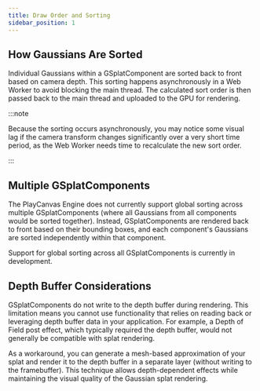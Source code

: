 ```yaml
---
title: Draw Order and Sorting
sidebar_position: 1
---
```


## How Gaussians Are Sorted

Individual Gaussians within a GSplatComponent are sorted back to front based on camera depth. This sorting happens asynchronously in a Web Worker to avoid blocking the main thread. The calculated sort order is then passed back to the main thread and uploaded to the GPU for rendering.

:::note

Because the sorting occurs asynchronously, you may notice some visual lag if the camera transform changes significantly over a very short time period, as the Web Worker needs time to recalculate the new sort order.

:::

## Multiple GSplatComponents

The PlayCanvas Engine does not currently support global sorting across multiple GSplatComponents (where all Gaussians from all components would be sorted together). Instead, GSplatComponents are rendered back to front based on their bounding boxes, and each component's Gaussians are sorted independently within that component.

Support for global sorting across all GSplatComponents is currently in development.

## Depth Buffer Considerations

GSplatComponents do not write to the depth buffer during rendering. This limitation means you cannot use functionality that relies on reading back or leveraging depth buffer data in your application. For example, a Depth of Field post effect, which typically required the depth buffer, would not generally be compatible with splat rendering.

As a workaround, you can generate a mesh-based approximation of your splat and render it to the depth buffer in a separate layer (without writing to the framebuffer). This technique allows depth-dependent effects while maintaining the visual quality of the Gaussian splat rendering.
